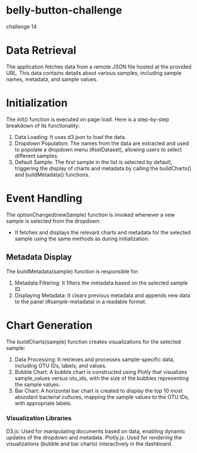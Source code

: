 # belly-button-challenge
challenge 14
# Data Retrieval

The application fetches data from a remote JSON file hosted at the provided URL. This data contains details about various samples, including sample names, metadata, and sample values.

# Initialization

The init() function is executed on page load. Here is a step-by-step breakdown of its functionality:
1. Data Loading: It uses d3.json to load the data.
2. Dropdown Population: The names from the data are extracted and used to populate a dropdown menu (#selDataset), allowing users to select different samples.
3. Default Sample: The first sample in the list is selected by default, triggering the display of charts and metadata by calling the buildCharts() and buildMetadata() functions.

# Event Handling

The optionChanged(newSample) function is invoked whenever a new sample is selected from the dropdown:

 - It fetches and displays the relevant charts and metadata for the selected sample using the same methods as during initialization.

## Metadata Display

The buildMetadata(sample) function is responsible for:
1. Metadata Filtering: It filters the metadata based on the selected sample ID.
2. Displaying Metadata: It clears previous metadata and appends new data to the panel (#sample-metadata) in a readable format.

# Chart Generation

The buildCharts(sample) function creates visualizations for the selected sample:
1. Data Processing: It retrieves and processes sample-specific data, including OTU IDs, labels, and values.
2. Bubble Chart: A bubble chart is constructed using Plotly that visualizes sample_values versus otu_ids, with the size of the bubbles representing the sample values.
3. Bar Chart: A horizontal bar chart is created to display the top 10 most abundant bacterial cultures, mapping the sample values to the OTU IDs, with appropriate labels.

### Visualization Libraries

D3.js: Used for manipulating documents based on data, enabling dynamic updates of the dropdown and metadata.
Plotly.js: Used for rendering the visualizations (bubble and bar charts) interactively in the dashboard.